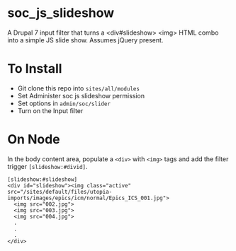 soc_js_slideshow
================

A Drupal 7 input filter that turns a &lt;div#slideshow> &lt;img> HTML combo into a simple JS slide show. Assumes jQuery present. 


To Install 
==========
- Git clone this repo into `sites/all/modules`
- Set Administer soc js slideshow permission 
- Set options in `admin/soc/slider`
- Turn on the Input filter 

On Node
=======
In the body content area, populate a `<div>` with `<img>` tags and add the filter trigger `[slideshow:#divid]`.
```
[slideshow:#slideshow]
<div id="slideshow"><img class="active" src="/sites/default/files/utopia-imports/images/epics/icm/normal/Epics_ICS_001.jpg">
  <img src="002.jpg">
  <img src="003.jpg"> 
  <img src="004.jpg"> 
  .
  .
  .
</div>
```
